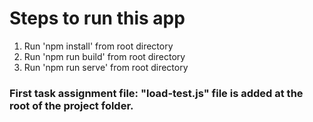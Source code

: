 # Steps to run this app

1. Run 'npm install' from root directory
2. Run 'npm run build' from root directory
3. Run 'npm run serve' from root directory


### First task  assignment file: "load-test.js" file is added at the root of the project folder.
